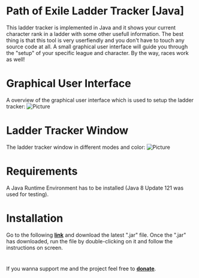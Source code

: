 # Path of Exile Ladder Tracker [Java]

This ladder tracker is implemented in Java and it shows your current character rank in a ladder with some other usefull information. The best thing is that this tool is very userfiendly and you don't have to touch any source code at all. A small graphical user interface will guide you through the "setup" of your specific league and character. By the way, races work as well!

# Graphical User Interface

A overview of the graphical user interface which is used to setup the ladder tracker:
![Picture](http://fs5.directupload.net/images/170628/ksdmnz6k.png)

# Ladder Tracker Window

The ladder tracker window in different modes and color:
![Picture](http://fs5.directupload.net/images/170626/pst88fbi.png)

# Requirements

A Java Runtime Environment has to be installed (Java 8 Update 121 was used for testing).

# Installation

Go to the following **[link](https://github.com/jkjoschua/poe-ladder-tracker-java/releases)** and download the latest ".jar" file. Once the ".jar" has downloaded, run the file by double-clicking on it and follow the instructions on screen.

#

If you wanna support me and the project feel free to **[donate](https://www.paypal.com/cgi-bin/webscr?cmd=_s-xclick&hosted_button_id=3P9CR54FJDR8J)**.
